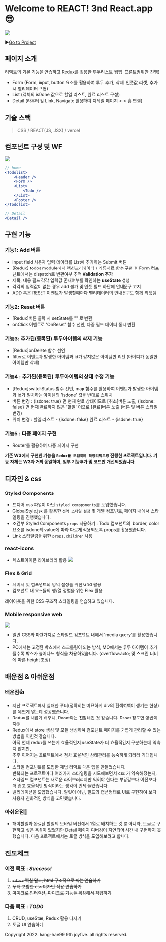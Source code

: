 # Welcome to REACT! 3nd React.app 😎
![](https://velog.velcdn.com/images/joyfive/post/dcd2814e-58ee-430f-a572-a732272cf00a/image.gif)



▶️[Go to Project](https://w4-todolist.vercel.app/)

## 페이지 소개
리액트의 기본 기능을 연습하고 Redux를 활용한 투두리스트 웹앱 (프론트범위만 진행)
- Form (Form, input, button 요소를 활용하여 투두 추가, 삭제, 인풋값 리셋, 추가 시 벨리데이터 구현)
- List (객체의 isDone 값으로 할일 리스트, 완료 리스트 구성)
- Detail (라우터 및 Link, Navigate 활용하여 디테일 페이지 <-> 홈 연결)

## 기술 스택
> CSS / REACT(JS, JSX) / vercel

## 컴포넌트 구성 및 WF
![](https://velog.velcdn.com/images/joyfive/post/befd1444-9acc-40cb-99d4-a1a3b7849783/image.png)


```jsx
// home 
<Todolist>
    <Header />
    <Form />
    <List>
        <Todo />
    </List>
    <Footer />
</Todolist>

// Detail
<Detail />
```
## 구현 기능
### 기능1: Add 버튼
- input field 사용자 입력 데이터를 List에 추가하는 Submit 버튼
- [Redux] todos module에서 액션크리에이터 / 리듀서로 함수 구현 후 Form 컴포넌트에서는 dispatch로 변환여부 추적 
<strong>Validation 추가</strong>
- 제목, 내용 필드 각각 입력값 존재여부를 확인하는 **useState** 생성
- 각각의 입력값이 없는 경우 add 불가 및 인풋 필드 하단에 안내문구 고지
- ADD 혹은 RESET 이벤트가 발생할때마다 벨리데이터의 안내문구도 함께 리셋됨

### 기능2: Reset 버튼
- [Redux]버튼 클릭 시 setState를 "" 로 변환
- onClick 이벤트로 'OnReset' 함수 선언, 다중 필드 데이터 동시 변환

### 기능3: 추가된(등록된) 투두아이템의 삭제 기능
- [Redux]onDelete 함수 선언 
- filter로 이벤트가 발생한 아이템과 id가 같지않은 아이템만 리턴 (아이디가 동일한 아이템만 삭제)

### 기능4 : 추가된(등록된) 투두아이템의 상태 수정 기능
- [Redux]switchStatus 함수 선언, map 함수를 활용하여 이벤트가 발생한 아이템과 id가 일치하는 아이템의 'isdone' 값을 반대로 스위치
- 버튼 변경 : {isdone: true} 면 현재 완료 상태이므로 [취소]버튼 노출, {isdone: false} 면 현재 완료하지 않은 '할일' 이므로 [완료]버튼 노출 (버튼 및 버튼 스타일 변경)
- 위치 변경 : 할일 리스트 - {isdone: false} 완료 리스트 - {isdone: true}

### 기능5 : 다중 페이지 구현 
- Router를 활용하여 다중 페이지 구현

<strong>기존 W3에서 구현한 기능을 `Redux를 도입하여 확장리팩토링` 진행한 프로젝트입니다. 기능 자체는 W3과 거의 동일하며, 일부 기능추가 및 코드만 개선되었습니다. </strong>

## 디자인 & css
### Styled Components
- 드디어 css 파일이 아닌 `styled compponents`를 도입했습니다. 
- GlobalStyle.jsx 를 활용한 `전역 스타일 설정` 및 개별 컴포넌트, 페이지 내에서 스타일링을 진행했습니다.
- 조건부 Styled Components `props` 사용하기 :
Todo 컴포넌트의 <Todobox />`border, color 요소를 isdone의 value에 따라 다르게 적용되도록 props를 활용했습니다. 
- Link 스타일링을 위한 `props.children` 사용


### react-icons
- 텍스트아이콘 라이브러리 활용
![](https://velog.velcdn.com/images/joyfive/post/e2962000-b4bf-449c-8be6-e96d66358216/image.png)

### Flex & Grid
- 페이지 및 컴포넌트의 영역 설정을 위한 Grid 활용
- 컴포넌트 내 요소들의 행/열 정렬을 위한 Flex 활용

레이아웃을 위한 CSS 구조적 스타일링을 연습하고 있습니다.


### Mobile responsive web

![](https://velog.velcdn.com/images/joyfive/post/fb749009-c672-4aca-a800-4460f9a17cd7/image.gif)
- 일반 CSS와 마찬가지로 스타일드 컴포넌트 내에서 'media query'를 활용했습니다.
- PC에서는 고정된 박스에서 스크롤링이 되는 방식, MO에서는 투두 아이템이 추가될수록 박스가 늘어나느 형식을 차용하였습니다.
(overflow:auto; 및 스크린 너비에 따른 height 조정)


## 배운점 & 아쉬운점
### 배운점👍
- 지난 프로젝트에서 실패한 푸터(정확히는 미묘하게 div의 흰색여백이 생기는 현상)를 예쁘게 넣는데 성공했습니다.
- Redux를 새롭게 배우니, React와는 친밀해진 것 같습니다. React 정도면 양반이지🙄
- Redux에서 store 생성 및 모듈 생성하여 컴포넌트 페이지를 가볍게 관리할 수 있는 방법을 익힌것 같습니다. <br> 아직 언제 redux를 쓰는게 효율적인지 useState가 더 효율적인지 구분하는데 익숙치 않지만, <br> 추후 이어지는 프로젝트에서 점차 효율적인 상태관리를 능숙하게 되리라 기대됩니다.
- 스타일 컴포넌트를 도입한 제법 리액트 다운 앱을 만들었습니다. <br>반복되는 프로젝트마다 여러가지 스타일링을 시도해보면서 css 가 익숙해졌는지, <br>스타일드 컴포넌트는 새로운 라이브러리지만 익혀야 한다는 부담감보다 이전보다 더 쉽고 효율적인 방식이라는 생각이 먼저 들었습니다. 
- 벨리데이션을 도입했습니다. 알럿이 아닌, 필드의 캡션형태로 UI로 구현하여 보다 사용자 친화적인 방식을 고민했습니다.

### 아쉬운점👀
- 해야할일과 완료된 할일의 모바일 버전에서 1열로 배치하는 것 뿐 아니라, 토글로 구현하고 싶은 욕심이 있었지만 Detail 페이지 디버깅이 지연되어 시간 내 구현하지 못했습니다. 다음 프로젝트에서는 토글 방식을 도입해보려고 합니다.


## 진도체크

### 이전 목표 : *Success!*<br> 
1. ~~`<div>` 떡칠 말고, html 구조적으로 짜는 연습하기~~<br>
2. ~~푸터 포함한 css 디자인 적용 연습하기~~<br>
3. ~~마이크로 인터랙션, 마이크로 기능들 확장해서 작업하기~~ <br>

### 다음 목표 : *TODO*
1. CRUD, useStae, Redux 활용 다지기<br>
2. 토글 UI 연습하기

Copyright 2022. hang-hae99 9th joyfive. all rights reserved.

